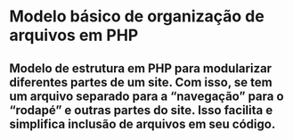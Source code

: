 # Modelo básico de organização de arquivos em PHP

## Modelo de estrutura em PHP para modularizar diferentes partes de um site. Com isso, se tem um arquivo separado para a “navegação” para o “rodapé” e outras partes do site. Isso facilita e simplifica inclusão de arquivos em seu código.  

